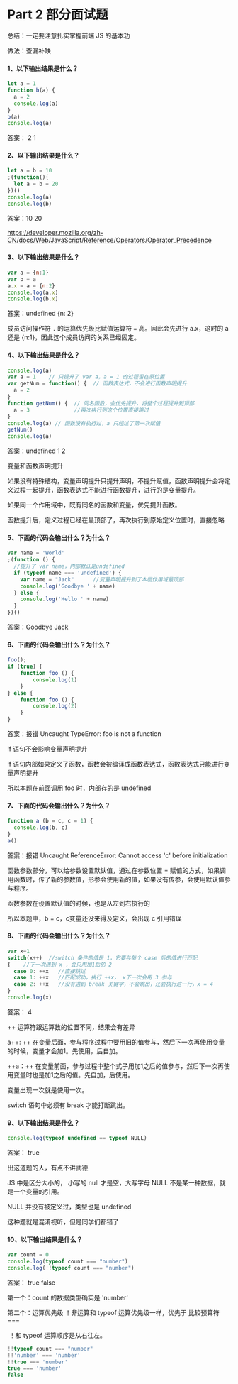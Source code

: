 # Part 2 部分面试题

总结：一定要注意扎实掌握前端 JS 的基本功

做法：查漏补缺

#### 1、以下输出结果是什么？

```javascript
let a = 1
function b(a) {
  a = 2
  console.log(a)
}
b(a)
console.log(a)
```

答案： 2   1

#### 2、以下输出结果是什么？

```javascript
let a = b = 10
;(function(){ 
  let a = b = 20 
})()
console.log(a)
console.log(b)
```

答案：10  20

https://developer.mozilla.org/zh-CN/docs/Web/JavaScript/Reference/Operators/Operator_Precedence


#### 3、以下输出结果是什么？

```javascript
var a = {n:1}
var b = a
a.x = a = {n:2}
console.log(a.x)
console.log(b.x)
```

答案：undefined {n: 2}

成员访问操作符 `.` 的运算优先级比赋值运算符 `=` 高。因此会先进行 a.x，这时的 a 还是 {n:1}，因此这个成员访问的关系已经固定。

#### 4、以下输出结果是什么？

```javascript
console.log(a)
var a = 1    // 只提升了 var a，a = 1 的过程留在原位置
var getNum = function() {  // 函数表达式，不会进行函数声明提升
  a = 2
}
function getNum() {  // 同名函数，会优先提升，将整个过程提升到顶部
  a = 3              //再次执行到这个位置直接跳过
}
console.log(a) // 函数没有执行过，a 只经过了第一次赋值
getNum()
console.log(a)
```

答案：undefined 1 2

变量和函数声明提升

如果没有特殊结构，变量声明提升只提升声明，不提升赋值，函数声明提升会将定义过程一起提升，函数表达式不能进行函数提升，进行的是变量提升。

如果同一个作用域中，既有同名的函数和变量，优先提升函数。

函数提升后，定义过程已经在最顶部了，再次执行到原始定义位置时，直接忽略



#### 5、下面的代码会输出什么？为什么？

```javascript
var name = 'World'
;(function () {
  //提升了 var name，内部默认是undefined
  if (typeof name === 'undefined') {
    var name = "Jack"      //变量声明提升到了本层作用域最顶部
    console.log('Goodbye ' + name)
  } else {
    console.log('Hello ' + name)
  }
})()
```

答案：Goodbye Jack

#### 6、下面的代码会输出什么？为什么？
```javascript
foo();
if (true) {
    function foo () {
        console.log(1)
    }
} else {
    function foo () {
        console.log(2)
    }
}
```

答案：报错   Uncaught TypeError: foo is not a function

if 语句不会影响变量声明提升

if 语句内部如果定义了函数，函数会被编译成函数表达式，函数表达式只能进行变量声明提升

所以本题在前面调用 foo 时，内部存的是 undefined

#### 7、下面的代码会输出什么？为什么？

```javascript
function a (b = c, c = 1) {
  console.log(b, c)
}
a()
```

答案：报错   Uncaught ReferenceError: Cannot access 'c' before initialization

函数参数部分，可以给参数设置默认值，通过在参数位置  = 赋值的方式，如果调用函数时，传了新的参数值，形参会使用新的值，如果没有传参，会使用默认值参与程序。

函数参数在设置默认值的时候，也是从左到右执行的

所以本题中，b = c，c变量还没来得及定义，会出现 c 引用错误

#### 8、下面的代码会输出什么？为什么？

```javascript
var x=1
switch(x++)  //switch 条件的值是 1，它要与每个 case 后的值进行匹配
{    //下一次遇到 x ，会只用加1后的 2
  case 0: ++x   //直接跳过
  case 1: ++x   //匹配成功，执行 ++x， x下一次会用 3 参与
  case 2: ++x   //没有遇到 break 关键字，不会跳出，还会执行这一行，x = 4
}
console.log(x)
```

答案： 4

++ 运算符跟运算数的位置不同，结果会有差异

a++: ++ 在变量后面，参与程序过程中要用旧的值参与，然后下一次再使用变量的时候，变量才会加1。先使用，后自加。

++a：++ 在变量前面，参与过程中整个式子用加1之后的值参与，然后下一次再使用变量时也是加1之后的值。先自加，后使用。

变量出现一次就是使用一次。

switch 语句中必须有 break 才能打断跳出。



#### 9、以下输出结果是什么？

```javascript
console.log(typeof undefined == typeof NULL)
```

答案： true

出这道题的人，有点不讲武德

JS 中是区分大小的， 小写的 null 才是空，大写字母 NULL 不是某一种数据，就是一个变量的引用。

NULL 并没有被定义过，类型也是 undefined

这种题就是混淆视听，但是同学们都错了



#### 10、以下输出结果是什么？

```javascript
var count = 0
console.log(typeof count === "number")
console.log(!!typeof count === "number")
```

答案： true false

第一个：count 的数据类型确实是 'number'

第二个：运算优先级 ！非运算和 typeof 运算优先级一样，优先于 比较预算符 ===

​				！和 typeof 运算顺序是从右往左。

```javascript
!!typeof count === "number"
!!'number' === 'number'
!!true === 'number'
true === 'number'
false
```




